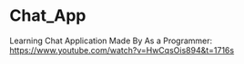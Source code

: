 # Chat_App
Learning Chat Application Made By As a Programmer: https://www.youtube.com/watch?v=HwCqsOis894&t=1716s
